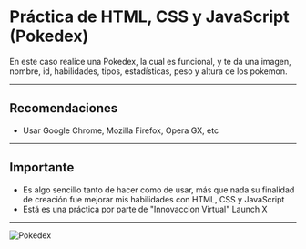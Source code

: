 # Práctica de HTML, CSS y JavaScript (Pokedex)
En este caso realice una Pokedex, la cual es funcional, y te da una imagen, nombre, id, habilidades, tipos, estadísticas, peso y altura de los pokemon.

---

## Recomendaciones
- Usar Google Chrome, Mozilla Firefox, Opera GX, etc

---

## Importante
- Es algo sencillo tanto de hacer como de usar, más que nada su finalidad de creación fue mejorar mis habilidades con HTML, CSS y JavaScript
- Está es una práctica por parte de "Innovaccion Virtual" Launch X

---

![Pokedex](https://github.com/DagonNR/Pokedex-HTML-CSS-JS/images/pokedex.png)
